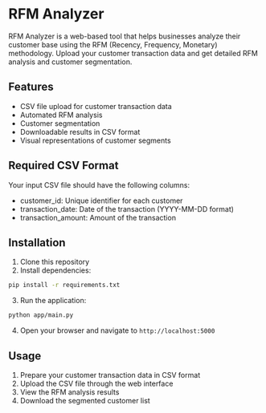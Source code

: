 # RFM Analyzer

RFM Analyzer is a web-based tool that helps businesses analyze their customer base using the RFM (Recency, Frequency, Monetary) methodology. Upload your customer transaction data and get detailed RFM analysis and customer segmentation.

## Features

- CSV file upload for customer transaction data
- Automated RFM analysis
- Customer segmentation
- Downloadable results in CSV format
- Visual representations of customer segments

## Required CSV Format

Your input CSV file should have the following columns:
- customer_id: Unique identifier for each customer
- transaction_date: Date of the transaction (YYYY-MM-DD format)
- transaction_amount: Amount of the transaction

## Installation

1. Clone this repository
2. Install dependencies:
```bash
pip install -r requirements.txt
```

3. Run the application:
```bash
python app/main.py
```

4. Open your browser and navigate to `http://localhost:5000`

## Usage

1. Prepare your customer transaction data in CSV format
2. Upload the CSV file through the web interface
3. View the RFM analysis results
4. Download the segmented customer list 